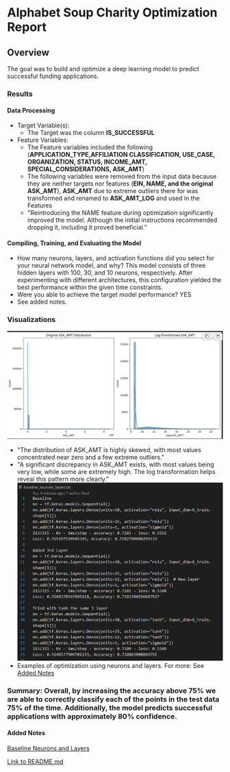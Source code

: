 # **Alphabet Soup Charity Optimization Report**

## **Overview**
The goal was to build and optimize a deep learning model to predict successful funding applications.

### **Results**
  #### **Data Processing**
  - Target Variable(s):
    - The Target was the column **IS_SUCCESSFUL**
  - Feature Variables:
    - The Feature variables included the following (**APPLICATION_TYPE,AFFILIATION	CLASSIFICATION,	USE_CASE,	ORGANIZATION,	STATUS,	INCOME_AMT,	SPECIAL_CONSIDERATIONS,	ASK_AMT**)
    - The following variables were removed from the input data because they are neither targets nor features (**EIN, NAME, and the original ASK_AMT**), **ASK_AMT** due to extreme outliers there for was transformed and renamed to **ASK_AMT_LOG** and used in the Features
    - "Reintroducing the NAME feature during optimization significantly improved the model. Although the initial instructions recommended dropping it, including it proved beneficial."
  #### **Compiling, Training, and Evaluating the Model**
  - How many neurons, layers, and activation functions did you select for your neural network model, and why? This model consists of three hidden layers with 100, 30, and 10 neurons, respectively. After experimenting with different architectures, this configuration yielded the best performance within the given time constraints.
  - Were you able to achieve the target model performance? YES
  - See added notes. 

### **Visualizations** 
![ASK_AMT](Images/seaborn_graph_amt.png)
  - "The distribution of ASK_AMT is highly skewed, with most values concentrated near zero and a few extreme outliers."
  - "A significant discrepancy in ASK_AMT exists, with most values being very low, while some are extremely high. The log transformation helps reveal this pattern more clearly."
![Sample Optimizations](Images/Sample_optimizations.png)
  - Examples of optimization using neurons and layers. For more: See [Added Notes](#added-notes)


### **Summary**: Overall, by increasing the accuracy above 75% we are able to correctly classify each of the points in the test data 75% of the time. Additionally, the model predicts successful applications with approximately 80% confidence. 

#### **Added Notes**
[Baseline Neurons and Layers](Baseline_neurons_layers.txt)

[Link to README.md](README.md)
